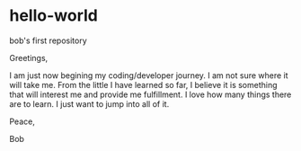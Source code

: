 # hello-world
bob's first repository

Greetings,

I am just now begining my coding/developer journey. I am not sure where it will take me. From the little I have learned so far, I believe it is something that will interest me and provide me fulfillment. I love how many things there are to learn. I just want to jump into all of it.

Peace,

Bob

